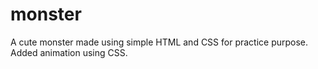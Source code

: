 # monster
A cute monster made using simple HTML and CSS for practice purpose. Added animation using CSS.
